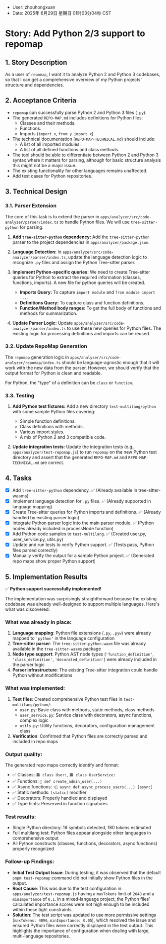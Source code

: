 - User: zhouhongxuan
- Date: 2025年 6月29日 星期日 01时03分04秒 CST

# Story: Add Python 2/3 support to repomap

## 1. Story Description

As a user of `repomap`, I want it to analyze Python 2 and Python 3 codebases, so that I can get a comprehensive overview of my Python projects' structure and dependencies.

## 2. Acceptance Criteria

- `repomap` can successfully parse Python 2 and Python 3 files (`.py`).
- The generated `REPO-MAP.md` includes definitions for Python files:
    - Classes and their methods.
    - Functions.
    - Imports (`import x`, `from y import x`).
- The technical documentation (`REPO-MAP-TECHNICAL.md`) should include:
    - A list of all imported modules.
    - A list of all defined functions and class methods.
- The tool should be able to differentiate between Python 2 and Python 3 syntax where it matters for parsing, although for basic structure analysis this might not be a major issue.
- The existing functionality for other languages remains unaffected.
- Add test cases for Python repositories.

## 3. Technical Design

### 3.1. Parser Extension

The core of this task is to extend the parser in `apps/analyzer/src/code-analyzer/parser/index.ts` to handle Python files. We will use `tree-sitter-python` for parsing.

1.  **Add `tree-sitter-python` dependency:**
    Add the `tree-sitter-python` parser to the project dependencies in `apps/analyzer/package.json`.

2.  **Language Detection:**
    In `apps/analyzer/src/code-analyzer/parser/index.ts`, update the language detection logic to recognize `.py` files and assign the Python Tree-sitter parser.

3.  **Implement Python-specific queries:**
    We need to create Tree-sitter queries for Python to extract the required information (classes, functions, imports). A new file for python queries will be created.

    -   **Imports Query:** To capture `import module` and `from module import ...`.
    -   **Definitions Query:** To capture class and function definitions.
    -   **Function/Method body ranges:** To get the full body of functions and methods for summarization.

4.  **Update Parser Logic:**
    Update `apps/analyzer/src/code-analyzer/parser/index.ts` to use these new queries for Python files. The existing logic for processing definitions and imports can be reused.

### 3.2. Update RepoMap Generation

The `repomap` generation logic in `apps/analyzer/src/code-analyzer/repomap/index.ts` should be language-agnostic enough that it will work with the new data from the parser. However, we should verify that the output format for Python is clean and readable.

For Python, the "type" of a definition can be `class` or `function`.

### 3.3. Testing

1.  **Add Python test fixtures:**
    Add a new directory `test-multilang/python` with some sample Python files covering:
    -   Simple function definitions.
    -   Class definitions with methods.
    -   Various import styles.
    -   A mix of Python 2 and 3 compatible code.

2.  **Update integration tests:**
    Update the integration tests (e.g., `apps/analyzer/test-repomap.js`) to run `repomap` on the new Python test directory and assert that the generated `REPO-MAP.md` and `REPO-MAP-TECHNICAL.md` are correct.

## 4. Tasks

- [x] Add `tree-sitter-python` dependency. ✅ (Already available in tree-sitter-wasms)
- [x] Implement language detection for `.py` files. ✅ (Already supported in language mapping)
- [x] Create Tree-sitter queries for Python imports and definitions. ✅ (Already handled by existing parser logic)
- [x] Integrate Python parser logic into the main parser module. ✅ (Python nodes already included in processNode function)
- [x] Add Python code samples to `test-multilang`. ✅ (Created user.py, user_service.py, utils.py)
- [x] Update and run tests to verify Python support. ✅ (Tests pass, Python files parsed correctly)
- [x] Manually verify the output for a sample Python project. ✅ (Generated repo maps show proper Python support)

## 5. Implementation Results

✅ **Python support successfully implemented!**

The implementation was surprisingly straightforward because the existing codebase was already well-designed to support multiple languages. Here's what was discovered:

### What was already in place:
1. **Language mapping**: Python file extensions (`.py`, `.pyw`) were already mapped to `'python'` in the language configuration
2. **Tree-sitter parser**: The `tree-sitter-python.wasm` file was already available in the `tree-sitter-wasms` package
3. **Node type support**: Python AST node types (`'function_definition'`, `'class_definition'`, `'decorated_definition'`) were already included in the parser logic
4. **Parser infrastructure**: The existing Tree-sitter integration could handle Python without modifications

### What was implemented:
1. **Test files**: Created comprehensive Python test files in `test-multilang/python/`:
   - `user.py`: Basic class with methods, static methods, class methods
   - `user_service.py`: Service class with decorators, async functions, complex logic
   - `utils.py`: Utility functions, decorators, configuration management class
2. **Verification**: Confirmed that Python files are correctly parsed and included in repo maps

### Output quality:
The generated repo maps correctly identify and format:
- ✅ Classes: `🏛️ class User:`, `🏛️ class UserService:`
- ✅ Functions: `🔧 def create_admin_user(...)`
- ✅ Async functions: `⚡🔄 async def async_process_users(...) [async]`
- ✅ Static methods: `[static]` modifier
- ✅ Decorators: Properly handled and displayed
- ✅ Type hints: Preserved in function signatures

### Test results:
- Single Python directory: 16 symbols detected, 180 tokens estimated
- Full multilang test: Python files appear alongside other languages in comprehensive output
- All Python constructs (classes, functions, decorators, async functions) properly recognized

### Follow-up Findings:
- **Initial Test Output Issue**: During testing, it was observed that the default `pnpm test-repomap` command did not initially show Python files in the output.
- **Root Cause**: This was due to the test configuration in `apps/analyzer/test-repomap.js` having a `maxTokens` limit of `2048` and a `minImportance` of `0.1`. In a mixed-language project, the Python files' calculated importance scores were not high enough to be included within these tight constraints.
- **Solution**: The test script was updated to use more permissive settings (`maxTokens: 4096`, `minImportance: 0.05`), which resolved the issue and ensured Python files were correctly displayed in the test output. This highlights the importance of configuration when dealing with large, multi-language repositories. 